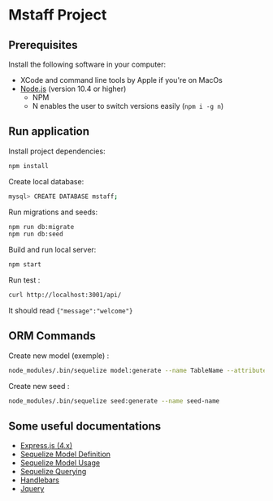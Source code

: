 
# Mstaff Project

## Prerequisites

Install the following software in your computer:

- XCode and command line tools by Apple if you're on MacOs
- [Node.js](https://nodejs.org/en/download/package-manager/) (version 10.4 or higher)
    - NPM
    - N enables the user to switch versions easily (`npm i -g n`)
  

## Run application

Install project dependencies:

```bash
npm install
```

Create local database:

```bash
mysql> CREATE DATABASE mstaff;
```

Run migrations and seeds:

```bash
npm run db:migrate
npm run db:seed
```

Build and run local server:

```bash
npm start       
```

Run test :
```bash
curl http://localhost:3001/api/
```
It should read `{"message":"welcome"}`

## ORM Commands

Create new model (exemple) :  
```bash
node_modules/.bin/sequelize model:generate --name TableName --attributes column1:integer,column2:string,column3:date
``` 

Create new seed :  
```bash
node_modules/.bin/sequelize seed:generate --name seed-name
``` 

## Some useful documentations

- [Express.js (4.x)](http://expressjs.com/fr/api.html)
- [Sequelize Model Definition](http://docs.sequelizejs.com/manual/tutorial/models-definition.html)
- [Sequelize Model Usage](http://docs.sequelizejs.com/manual/tutorial/models-usage.html)
- [Sequelize Querying](http://docs.sequelizejs.com/manual/tutorial/querying.html)
- [Handlebars](https://handlebarsjs.com/)
- [Jquery](https://api.jquery.com/)